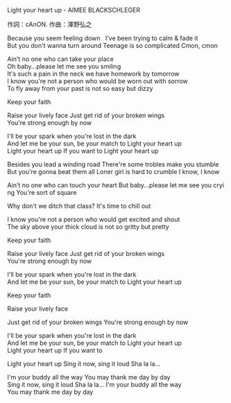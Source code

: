 Light your heart up - AIMEE BLACKSCHLEGER

作詞：cAnON. 作曲：澤野弘之


Because you seem feeling down  
I've been trying to calm & fade it
But you don't wanna turn around
Teenage is so complicated
Cmon, cmon

Ain't no one who can take your place
Oh baby...please let me see you smiling
It's such a pain in the neck we have homework by tomorrow
I know you're not a person who would be worn out with sorrow
To fly away from your past is not so easy but dizzy

Keep your faith

Raise your lively face
Just get rid of your broken wings
You're strong enough by now


I'll be your spark when you're lost in the dark
And let me be your sun, be your match to
Light your heart up
Light your heart up
If you want to
Light your heart up

Besides you lead a winding road
There're some trobles make you stumble
But you're gonna beat them all
Loner girl is hard to crumble
I know, I know

Ain't no one who can touch your heart But baby...please let me see you crying
You're sort of square

Why don't we ditch that class?
It's time to chill out


I know you're not a person who would get excited and shout
The sky above your thick cloud is not so gritty but pretty

Keep your faith

Raise your lively face
Just get rid of your broken wings
You're strong enough by now


I'll be your spark when you're lost in the dark
And let me be your sun, be your match to
Light your heart up

Keep your faith

Raise your lively face

Just get rid of your broken wings
You're strong enough by now

I'll be your spark when you're lost in the dark
And let me be your sun, be your match to
Light your heart up
Light your heart up
If you want to

Light your heart up
Sing it now, sing it loud
Sha la la...


I'm your buddy all the way
You may thank me day by day
Sing it now, sing it loud
Sha la la...
I'm your buddy all the way
You may thank me day by day 
